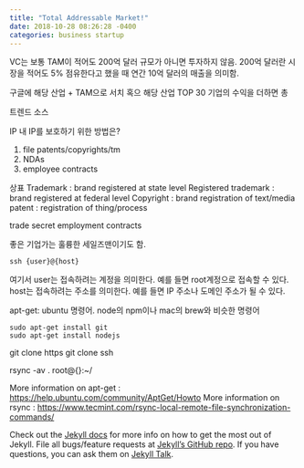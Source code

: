 ```yaml
---
title: "Total Addressable Market!"
date: 2018-10-28 08:26:28 -0400
categories: business startup
---
```

 VC는 보통 TAM이 적어도 200억 달러 규모가 아니면 투자하지 않음. 200억 달러란 시장을 적어도 5% 점유한다고 했을 때 연간 10억 달러의 매출을 의미함.

구글에 해당 산업 + TAM으로 서치 혹으 해당 산업 TOP 30 기업의 수익을 더하면 총

트렌드 소스

IP
내 IP를 보호하기 위한 방법은?
1. file patents/copyrights/tm
2. NDAs
3. employee contracts

상표
Trademark : brand registered at state level
Registered trademark : brand registered at federal level
Copyright : brand registration of text/media
patent : registration of thing/process

trade secret
employment contracts

좋은 기업가는 훌륭한 세일즈맨이기도 함.

```ssh
ssh {user}@{host}
```
여기서 user는 접속하려는 계정을 의미한다. 예를 들면 root계정으로 접속할 수 있다. host는 접속하려는 주소를 의미한다. 예를 들면 IP 주소나 도메인 주소가 될 수 있다.

apt-get: ubuntu 명령어. node의 npm이나 mac의 brew와 비슷한 명령어

```ubuntu
sudo apt-get install git
sudo apt-get install nodejs
```
git clone https
git clone ssh

rsync -av . root@{}:~/

More information on apt-get : https://help.ubuntu.com/community/AptGet/Howto
More information on rsync : https://www.tecmint.com/rsync-local-remote-file-synchronization-commands/

Check out the [Jekyll docs][jekyll-docs] for more info on how to get the most out of Jekyll. File all bugs/feature requests at [Jekyll’s GitHub repo][jekyll-gh]. If you have questions, you can ask them on [Jekyll Talk][jekyll-talk].

[jekyll-docs]: https://jekyllrb.com/docs/home
[jekyll-gh]:   https://github.com/jekyll/jekyll
[jekyll-talk]: https://talk.jekyllrb.com/
